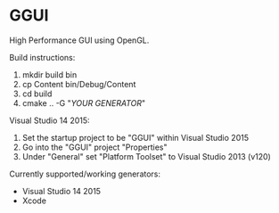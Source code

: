 # GGUI
High Performance GUI using OpenGL.

Build instructions:

1.  mkdir build bin
2.  cp Content bin/Debug/Content
3.  cd build
4.  cmake .. -G "*YOUR GENERATOR*"

Visual Studio 14 2015:

1. Set the startup project to be "GGUI" within Visual Studio 2015
2. Go into the "GGUI" project "Properties"
3. Under "General" set "Platform Toolset" to Visual Studio 2013 (v120)

Currently supported/working generators:

- Visual Studio 14 2015
- Xcode
